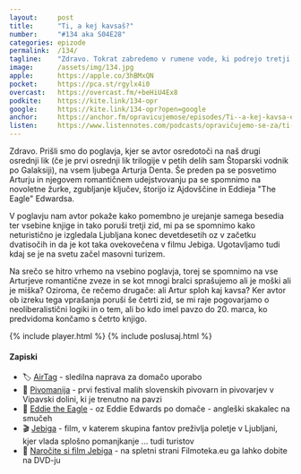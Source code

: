 ```yaml
---
layout: 	post
title:  	"Ti, a kej kavsaš?"
number: 	"#134 aka S04E28"
categories:	epizode
permalink:	/134/
tagline: 	"Zdravo. Tokrat zabredemo v rumene vode, ki podrejo tretji in četrti literarni zid in se skupaj z avtorjem sprašujemo, če naš glavni junak sploh kaj kavsa?"
image:		/assets/img/134.jpg
apple:		https://apple.co/3hBMxQN
pocket:		https://pca.st/rgylx4i0
overcast:	https://overcast.fm/+beHiU4Ex8
podkite:	https://kite.link/134-opr
google:		https://kite.link/134-opr?open=google
anchor:		https://anchor.fm/opravicujemose/episodes/Ti--a-kej-kavsa-e1sec6v
listen:		https://www.listennotes.com/podcasts/opravičujemo-se-za/ti-a-kej-kavsaš-to9jd_gx6W1/embed/
---
```

Zdravo. Prišli smo do poglavja, kjer se avtor osredotoči na naš drugi osrednji lik (če je prvi osrednji lik trilogije v petih delih sam Štoparski vodnik po Galaksiji), na vsem ljubega Arturja Denta. Še preden pa se posvetimo Arturju in njegovem romantičnem udejstvovanju pa se spomnimo na novoletne žurke, zgubljanje ključev, štorijo iz Ajdovščine in Eddieja "The Eagle" Edwardsa. 

V poglavju nam avtor pokaže kako pomembno je urejanje samega besedia ter vsebine knjige in tako poruši tretji zid, mi pa se spomnimo kako neturistično je izgledala Ljubljana konec devetdesetih oz v začetku dvatisočih in da je kot taka ovekovečena v filmu Jebiga. Ugotavljamo tudi kdaj se je na svetu začel masovni turizem. 

Na srečo se hitro vrhemo na vsebino poglavja, torej se spomnimo na vse Arturjeve romantične zveze in se kot mnogi bralci sprašujemo ali je moški ali je miška? Oziroma, če rečemo drugače: ali Artur sploh kaj kavsa? Ker avtor ob izreku tega vprašanja poruši še četrti zid, se mi raje pogovarjamo o neoliberalistični logiki in o tem, ali bo kdo imel pavzo do 20. marca, ko predvidoma končamo s četrto knjigo. 

{% include player.html %}
{% include poslusaj.html %}

<!--break-->

#### Zapiski

- 🏷️ [AirTag](https://en.wikipedia.org/wiki/AirTag) - sledilna naprava za domačo uporabo 
- 🍻 [Pivomanija](https://www.facebook.com/Pivomanija/) - prvi festival malih slovenskih pivovarn in pivovarjev v Vipavski dolini, ki je trenutno na pavzi 
- 🎿 [Eddie the Eagle](https://en.wikipedia.org/wiki/Eddie_the_Eagle) - oz Eddie Edwards po domače - angleški skakalec na smučeh 
- 🎬 [Jebiga](https://bsf.si/sl/film/jebiga/) - film, v katerem skupina fantov preživlja poletje v Ljubljani, kjer vlada splošno pomanjkanje ... tudi turistov 
- 📀 [Naročite si film Jebiga](https://filmoteka.eu/izdelek/jebiga/) - na spletni strani Filmoteka.eu ga lahko dobite na DVD-ju 